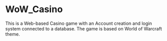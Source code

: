 # WoW_Casino
This is a Web-based Casino game with an Account creation and login system connected to a database. The game is based on World of Warcraft theme.
